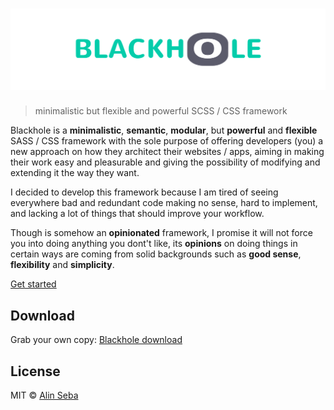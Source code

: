 # ![Blackhole](logo.png)
> minimalistic but flexible and powerful SCSS / CSS framework

Blackhole is a **minimalistic**, **semantic**, **modular**, but **powerful** and **flexible** SASS / CSS framework with the sole purpose of offering developers (you) a new approach on how they architect their websites / apps, aiming in making their work easy and pleasurable and giving the possibility of modifying and extending it the way they want.

I decided to develop this framework because I am tired of seeing everywhere bad and redundant code making no sense, hard to implement, and lacking a lot of things that should improve your workflow.

Though is somehow an **opinionated** framework, I promise it will not force you into doing anything you dont't like, its **opinions** on doing things in certain ways are coming from solid backgrounds such as **good sense**, **flexibility** and **simplicity**.

[Get started](http://www.html5depot.com/blackhole/index.html)


## Download
Grab your own copy: [Blackhole download](http://www.html5depot.com/blackhole/index.html#framework-download)


## License
MIT © [Alin Seba](https://github.com/alinseba)
